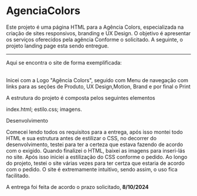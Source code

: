 
# AgenciaColors
<p>Este projeto é uma página HTML para a Agência Colors, especializada na criação de sites responsivos, branding e UX Design. O objetivo é apresentar os serviços oferecidos pela agência Conforme o solicitado. A seguinte, o projeto landing page esta sendo entregue.</p>
<hr>

<!-- Sequência de desenvolvimento descrito abaixo -->
<p>Aqui se encontra o site de forma exemplificada:</p>
<br>
Inicei com a Logo "Agência Colors", seguido com Menu de navegação com links para as seções de Produto, UX Design,Motion, Brand e por final o Print

<!-- Estrutura -->
<p>A estrutura do projeto é composta pelos seguintes elementos</p>
index.html; 
estilo.css;
imagens.

<!-- Desenvolvimento -->
<p>Desenvolvimento</p>
Comecei lendo todos os requisitos para a entrega, após isso montei todo HTML e sua estrutura antes de estilizar o CSS, no decorrer do desenvolvimento, testei para ter a certeza que estava fazendo de acordo com o exigido. Quando finalizei o HTML, baixei as imagens para inseri-lás no site. Após isso iniciei a estilização do CSS conforme o pedido.
Ao longo do projeto, testei o site várias vezes para ter certza que estaria de acordo com o pedido. 
O site é extremamente intuitivo, sendo assim, o uso fica facilitado. 
<br>

<p>A entrega foi feita de acordo o prazo solicitado,<strong> 8/10/2024</strong></p>
